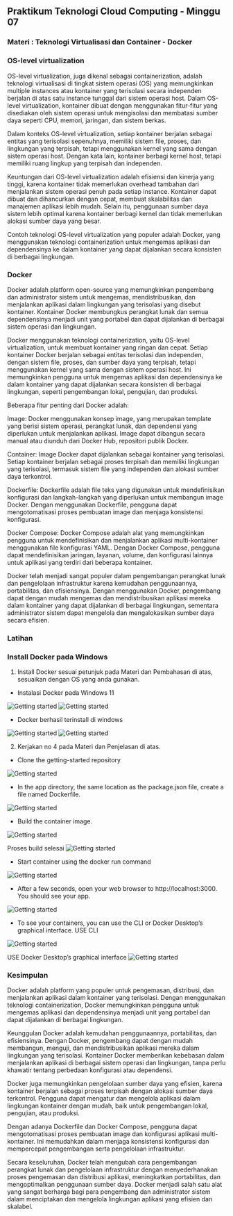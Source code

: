 ## Praktikum Teknologi Cloud Computing - Minggu 07

### Materi : Teknologi Virtualisasi dan Container - Docker
### OS-level virtualization
OS-level virtualization, juga dikenal sebagai containerization, adalah teknologi virtualisasi di tingkat sistem operasi (OS) yang memungkinkan multiple instances atau kontainer yang terisolasi secara independen berjalan di atas satu instance tunggal dari sistem operasi host. Dalam OS-level virtualization, kontainer dibuat dengan menggunakan fitur-fitur yang disediakan oleh sistem operasi untuk mengisolasi dan membatasi sumber daya seperti CPU, memori, jaringan, dan sistem berkas.

Dalam konteks OS-level virtualization, setiap kontainer berjalan sebagai entitas yang terisolasi sepenuhnya, memiliki sistem file, proses, dan lingkungan yang terpisah, tetapi menggunakan kernel yang sama dengan sistem operasi host. Dengan kata lain, kontainer berbagi kernel host, tetapi memiliki ruang lingkup yang terpisah dan independen.

Keuntungan dari OS-level virtualization adalah efisiensi dan kinerja yang tinggi, karena kontainer tidak memerlukan overhead tambahan dari menjalankan sistem operasi penuh pada setiap instance. Kontainer dapat dibuat dan dihancurkan dengan cepat, membuat skalabilitas dan manajemen aplikasi lebih mudah. Selain itu, penggunaan sumber daya sistem lebih optimal karena kontainer berbagi kernel dan tidak memerlukan alokasi sumber daya yang besar.

Contoh teknologi OS-level virtualization yang populer adalah Docker, yang menggunakan teknologi containerization untuk mengemas aplikasi dan dependensinya ke dalam kontainer yang dapat dijalankan secara konsisten di berbagai lingkungan.

### Docker
Docker adalah platform open-source yang memungkinkan pengembang dan administrator sistem untuk mengemas, mendistribusikan, dan menjalankan aplikasi dalam lingkungan yang terisolasi yang disebut kontainer. Kontainer Docker membungkus perangkat lunak dan semua dependensinya menjadi unit yang portabel dan dapat dijalankan di berbagai sistem operasi dan lingkungan.

Docker menggunakan teknologi containerization, yaitu OS-level virtualization, untuk membuat kontainer yang ringan dan cepat. Setiap kontainer Docker berjalan sebagai entitas terisolasi dan independen, dengan sistem file, proses, dan sumber daya yang terpisah, tetapi menggunakan kernel yang sama dengan sistem operasi host. Ini memungkinkan pengguna untuk mengemas aplikasi dan dependensinya ke dalam kontainer yang dapat dijalankan secara konsisten di berbagai lingkungan, seperti pengembangan lokal, pengujian, dan produksi.

Beberapa fitur penting dari Docker adalah:

Image: Docker menggunakan konsep image, yang merupakan template yang berisi sistem operasi, perangkat lunak, dan dependensi yang diperlukan untuk menjalankan aplikasi. Image dapat dibangun secara manual atau diunduh dari Docker Hub, repositori publik Docker.

Container: Image Docker dapat dijalankan sebagai kontainer yang terisolasi. Setiap kontainer berjalan sebagai proses terpisah dan memiliki lingkungan yang terisolasi, termasuk sistem file yang independen dan alokasi sumber daya terkontrol.

Dockerfile: Dockerfile adalah file teks yang digunakan untuk mendefinisikan konfigurasi dan langkah-langkah yang diperlukan untuk membangun image Docker. Dengan menggunakan Dockerfile, pengguna dapat mengotomatisasi proses pembuatan image dan menjaga konsistensi konfigurasi.

Docker Compose: Docker Compose adalah alat yang memungkinkan pengguna untuk mendefinisikan dan menjalankan aplikasi multi-kontainer menggunakan file konfigurasi YAML. Dengan Docker Compose, pengguna dapat mendefinisikan jaringan, layanan, volume, dan konfigurasi lainnya untuk aplikasi yang terdiri dari beberapa kontainer.

Docker telah menjadi sangat populer dalam pengembangan perangkat lunak dan pengelolaan infrastruktur karena kemudahan penggunaannya, portabilitas, dan efisiensinya. Dengan menggunakan Docker, pengembang dapat dengan mudah mengemas dan mendistribusikan aplikasi mereka dalam kontainer yang dapat dijalankan di berbagai lingkungan, sementara administrator sistem dapat mengelola dan mengalokasikan sumber daya secara efisien.

### Latihan
### Install Docker pada Windows
1. Install Docker sesuai petunjuk pada Materi dan Pembahasan di atas, sesuaikan dengan OS yang anda gunakan.
- Instalasi Docker pada Windows 11
<img src="images/7. dokcer-1.png" alt="Getting started" />

<img src="images/7. dokcer-2.png" alt="Getting started" />

- Docker berhasil terinstall di windows
<img src="images/7. dokcer-3.png" alt="Getting started" />

<img src="images/7. dokcer-4.png" alt="Getting started" />

2. Kerjakan no 4 pada Materi dan Penjelasan di atas.
- Clone the getting-started repository
<img src="images/7. dokcer-5.png" alt="Getting started" />

- In the app directory, the same location as the package.json file, create a file named Dockerfile. 
<img src="images/7. dokcer-6.png" alt="Getting started" />

- Build the container image.
<img src="images/7. dokcer-7.png" alt="Getting started" />

Proses build selesai
<img src="images/7. dokcer-8.png" alt="Getting started" />

- Start container using the docker run command
<img src="images/7. dokcer-9.png" alt="Getting started" />

- After a few seconds, open your web browser to http://localhost:3000. You should see your app.
<img src="images/7. dokcer-10.png" alt="Getting started" />

- To see your containers, you can use the CLI or Docker Desktop’s graphical interface.
USE CLI
<img src="images/7. dokcer-12.png" alt="Getting started" />

USE Docker Desktop’s graphical interface
<img src="images/7. dokcer-11.png" alt="Getting started" />

### Kesimpulan
Docker adalah platform yang populer untuk pengemasan, distribusi, dan menjalankan aplikasi dalam kontainer yang terisolasi. Dengan menggunakan teknologi containerization, Docker memungkinkan pengguna untuk mengemas aplikasi dan dependensinya menjadi unit yang portabel dan dapat dijalankan di berbagai lingkungan.

Keunggulan Docker adalah kemudahan penggunaannya, portabilitas, dan efisiensinya. Dengan Docker, pengembang dapat dengan mudah membangun, menguji, dan mendistribusikan aplikasi mereka dalam lingkungan yang terisolasi. Kontainer Docker memberikan kebebasan dalam menjalankan aplikasi di berbagai sistem operasi dan lingkungan, tanpa perlu khawatir tentang perbedaan konfigurasi atau dependensi.

Docker juga memungkinkan pengelolaan sumber daya yang efisien, karena kontainer berjalan sebagai proses terpisah dengan alokasi sumber daya terkontrol. Pengguna dapat mengatur dan mengelola aplikasi dalam lingkungan kontainer dengan mudah, baik untuk pengembangan lokal, pengujian, atau produksi.

Dengan adanya Dockerfile dan Docker Compose, pengguna dapat mengotomatisasi proses pembuatan image dan konfigurasi aplikasi multi-kontainer. Ini memudahkan dalam menjaga konsistensi konfigurasi dan mempercepat pengembangan serta pengelolaan infrastruktur.

Secara keseluruhan, Docker telah mengubah cara pengembangan perangkat lunak dan pengelolaan infrastruktur dengan menyederhanakan proses pengemasan dan distribusi aplikasi, meningkatkan portabilitas, dan mengoptimalkan penggunaan sumber daya. Docker menjadi salah satu alat yang sangat berharga bagi para pengembang dan administrator sistem dalam menciptakan dan mengelola lingkungan aplikasi yang efisien dan skalabel.
